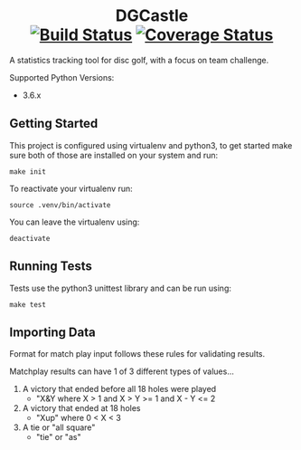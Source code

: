 # <div style="text-align: center">DGCastle<br/>[![Build Status](https://travis-ci.org/eprouty/dgcastle.svg?branch=master)](https://travis-ci.org/eprouty/dgcastle)  [![Coverage Status](https://coveralls.io/repos/github/eprouty/dgcastle/badge.svg?branch=master)](https://coveralls.io/github/eprouty/dgcastle?branch=master)</div>

A statistics tracking tool for disc golf, with a focus on team challenge.

Supported Python Versions:
* 3.6.x

## Getting Started

This project is configured using virtualenv and python3, to get started make sure both of those are installed on your system and run:

`make init`

To reactivate your virtualenv run:

`source .venv/bin/activate`

You can leave the virtualenv using:

`deactivate`

## Running Tests

Tests use the python3 unittest library and can be run using:

`make test`

## Importing Data
Format for match play input follows these rules for validating results.

Matchplay results can have 1 of 3 different types of values...
1. A victory that ended before all 18 holes were played
    * "X&Y where X > 1 and X > Y >= 1 and X - Y <= 2
2. A victory that ended at 18 holes
    * "Xup" where 0 < X < 3
3. A tie or "all square"
    * "tie" or "as"
